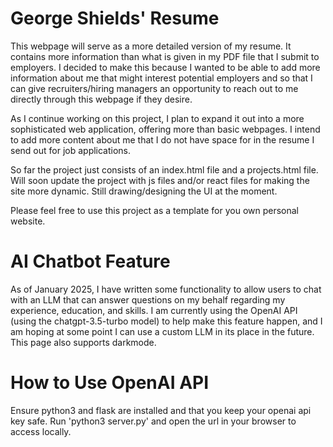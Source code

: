 # George Shields' Resume 
This webpage will serve as a more detailed version of my resume. It contains more information than what is given in my PDF file that I submit to employers. I decided to make this because I wanted to be able to add more information about me that might interest potential employers and so that I can give recruiters/hiring managers an opportunity to reach out to me directly through this webpage if they desire. 

As I continue working on this project, I plan to expand it out into a more sophisticated web application, offering more than basic webpages. I intend to add more content about me that I do not have space for in the resume I send out for job applications. 

So far the project just consists of an index.html file and a projects.html file. Will soon update the project with js files and/or react files for making the site more dynamic. Still drawing/designing the UI at the moment.

Please feel free to use this project as a template for you own personal website.

# AI Chatbot Feature
As of January 2025, I have written some functionality to allow users to chat with an LLM that can answer questions on my behalf regarding my experience, education, and skills. I am currently using the OpenAI API (using the chatgpt-3.5-turbo model) to help make this feature happen, and I am hoping at some point I can use a custom LLM in its place in the future. This page also supports darkmode.

# How to Use OpenAI API
Ensure python3 and flask are installed and that you keep your openai api key safe. Run 'python3 server.py' and open the url in your browser to access locally.
